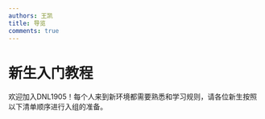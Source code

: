 ```yaml
---
authors: 王凯
title: 导览
comments: true
---
```


# 新生入门教程

欢迎加入DNL1905！每个人来到新环境都需要熟悉和学习规则，请各位新生按照以下清单顺序进行入组的准备。